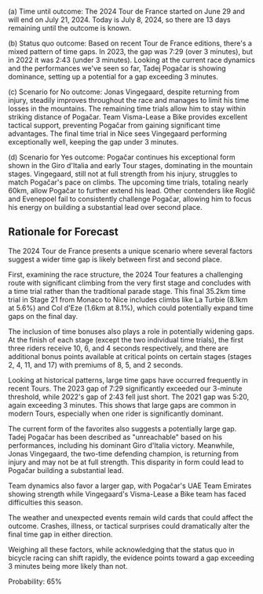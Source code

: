 (a) Time until outcome: The 2024 Tour de France started on June 29 and will end on July 21, 2024. Today is July 8, 2024, so there are 13 days remaining until the outcome is known.

(b) Status quo outcome: Based on recent Tour de France editions, there's a mixed pattern of time gaps. In 2023, the gap was 7:29 (over 3 minutes), but in 2022 it was 2:43 (under 3 minutes). Looking at the current race dynamics and the performances we've seen so far, Tadej Pogačar is showing dominance, setting up a potential for a gap exceeding 3 minutes.

(c) Scenario for No outcome: Jonas Vingegaard, despite returning from injury, steadily improves throughout the race and manages to limit his time losses in the mountains. The remaining time trials allow him to stay within striking distance of Pogačar. Team Visma-Lease a Bike provides excellent tactical support, preventing Pogačar from gaining significant time advantages. The final time trial in Nice sees Vingegaard performing exceptionally well, keeping the gap under 3 minutes.

(d) Scenario for Yes outcome: Pogačar continues his exceptional form shown in the Giro d'Italia and early Tour stages, dominating in the mountain stages. Vingegaard, still not at full strength from his injury, struggles to match Pogačar's pace on climbs. The upcoming time trials, totaling nearly 60km, allow Pogačar to further extend his lead. Other contenders like Roglič and Evenepoel fail to consistently challenge Pogačar, allowing him to focus his energy on building a substantial lead over second place.

## Rationale for Forecast

The 2024 Tour de France presents a unique scenario where several factors suggest a wider time gap is likely between first and second place.

First, examining the race structure, the 2024 Tour features a challenging route with significant climbing from the very first stage and concludes with a time trial rather than the traditional parade stage. This final 35.2km time trial in Stage 21 from Monaco to Nice includes climbs like La Turbie (8.1km at 5.6%) and Col d'Eze (1.6km at 8.1%), which could potentially expand time gaps on the final day.

The inclusion of time bonuses also plays a role in potentially widening gaps. At the finish of each stage (except the two individual time trials), the first three riders receive 10, 6, and 4 seconds respectively, and there are additional bonus points available at critical points on certain stages (stages 2, 4, 11, and 17) with premiums of 8, 5, and 2 seconds.

Looking at historical patterns, large time gaps have occurred frequently in recent Tours. The 2023 gap of 7:29 significantly exceeded our 3-minute threshold, while 2022's gap of 2:43 fell just short. The 2021 gap was 5:20, again exceeding 3 minutes. This shows that large gaps are common in modern Tours, especially when one rider is significantly dominant.

The current form of the favorites also suggests a potentially large gap. Tadej Pogačar has been described as "unreachable" based on his performances, including his dominant Giro d'Italia victory. Meanwhile, Jonas Vingegaard, the two-time defending champion, is returning from injury and may not be at full strength. This disparity in form could lead to Pogačar building a substantial lead.

Team dynamics also favor a larger gap, with Pogačar's UAE Team Emirates showing strength while Vingegaard's Visma-Lease a Bike team has faced difficulties this season.

The weather and unexpected events remain wild cards that could affect the outcome. Crashes, illness, or tactical surprises could dramatically alter the final time gap in either direction.

Weighing all these factors, while acknowledging that the status quo in bicycle racing can shift rapidly, the evidence points toward a gap exceeding 3 minutes being more likely than not.

Probability: 65%